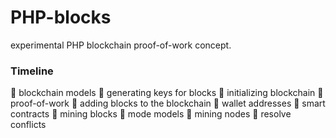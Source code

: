 <h1>PHP-blocks</h1> 
<p>experimental PHP blockchain proof-of-work concept.</p>

<h3>Timeline</h3>
<p>
🔲 blockchain models
🔲 generating keys for blocks
🔲 initializing blockchain
🔲 proof-of-work
🔲 adding blocks to the blockchain
🔲 wallet addresses
🔲 smart contracts
🔲 mining blocks
🔲 mode models
🔲 mining nodes
🔲 resolve conflicts
</p>
